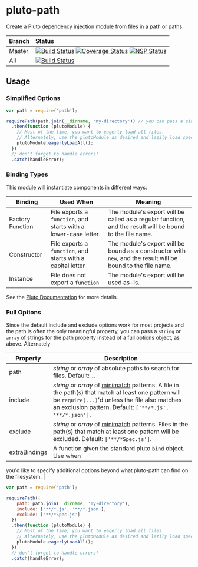 # pluto-path

Create a Pluto dependency injection module from files in a path or paths.

| Branch        | Status        |
| ------------- |:------------- |
| Master        | [![Build Status](https://travis-ci.org/ecowden/pluto-path.png?branch=master)](https://travis-ci.org/ecowden/pluto-path) [![Coverage Status](https://coveralls.io/repos/github/ecowden/pluto-path/badge.svg?branch=master)](https://coveralls.io/github/ecowden/pluto-path?branch=master) [![NSP Status](https://nodesecurity.io/orgs/ecowden/projects/5cff7ae1-a34a-49f7-bf18-f2b816180930/badge)](https://nodesecurity.io/orgs/ecowden/projects/5cff7ae1-a34a-49f7-bf18-f2b816180930) |
| All           | [![Build Status](https://travis-ci.org/ecowden/pluto-path.png)](https://travis-ci.org/ecowden/pluto-path) |

## Usage

### Simplified Options

```js
var path = require('path');

requirePath(path.join(__dirname, 'my-directory')) // you can pass a single search path or array of them
  .then(function (plutoModule) {
    // Most of the time, you want to eagerly load all files.
    // Alternately, use the plutoModule as desired and lazily load specific components.
    plutoModule.eagerlyLoadAll();
  })
  // don't forget to handle errors!
  .catch(handleError);
```

### Binding Types

This module will instantiate components in different ways:

| Binding          | Used When | Meaning |
| ---------------- | --------- | ------- |
| Factory Function | File exports a `function`, and starts with a lower-case letter. | The module's export will be called as a regular function, and the result will be bound to the file name. |
| Constructor      | File exports a `function`, and starts with a capital letter | The module's export will be bound as a constructor with `new`, and the result will be bound to the file name. |
| Instance         | File does not export a `function` | The module's export will be used as-is. |

See the [Pluto Documentation](https://github.com/ecowden/pluto.js) for more details.

### Full Options

Since the default include and exclude options work for most projects and the path is often the only meaningful property, you can pass a `string` or `array` of strings for the path property instead of a full options object, as above. Alternately

| Property | Description |
| -------- | ----------- |
| path     | _string_ or _array_ of absolute paths to search for files. Default: `.`. |
| include  | _string_ or _array_ of [minimatch](https://github.com/isaacs/minimatch) patterns. A file in the path(s) that match at least one pattern will be `require(...)`'d unless the file also matches an exclusion pattern. Default: `['**/*.js', '**/*.json']`.|
| exclude  | _string_ or _array_ of [minimatch](https://github.com/isaacs/minimatch) patterns. Files in the path(s) that match at least one pattern will be excluded. Default: `['**/*Spec.js']`. |
| extraBindings | A function given the standard pluto `bind` object. Use when
you'd like to specify additional options beyond what pluto-path can find on the
filesystem. |

```js
var path = require('path');

requirePath({
    path: path.join(__dirname, 'my-directory'),
    include: ['**/*.js', '**/*.json'],
    exclude: ['**/*Spec.js']
  })
  .then(function (plutoModule) {
    // Most of the time, you want to eagerly load all files.
    // Alternately, use the plutoModule as desired and lazily load specific components.
    plutoModule.eagerlyLoadAll();
  })
  // don't forget to handle errors!
  .catch(handleError);
```

